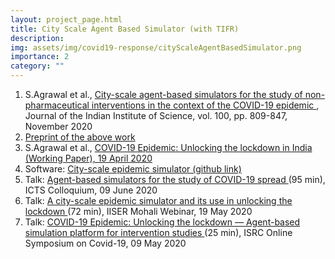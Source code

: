 ```yaml
---
layout: project_page.html
title: City Scale Agent Based Simulator (with TIFR)
description: 
img: assets/img/covid19-response/cityScaleAgentBasedSimulator.png
importance: 2
category: ""
---
```


<div class="mt-4">
  <ol>
    <li>
      S.Agrawal et al., 
      <a href="https://link.springer.com/article/10.1007/s41745-020-00211-3">
        City-scale agent-based simulators for the study of non-pharmaceutical interventions in the context of the COVID-19 epidemic
      </a>, 
      Journal of the Indian Institute of Science, vol. 100, pp. 809-847, November 2020
    </li>
    <li>
      <a href="https://arxiv.org/abs/2008.04849">
        Preprint of the above work
      </a>
    </li>
    <li>
      S.Agrawal et al., 
      <a href="https://covid19.iisc.ac.in/wp-content/uploads/2020/04/Report-1-20200419-UnlockingTheLockdownInIndia.pdf">
        COVID-19 Epidemic: Unlocking the lockdown in India (Working Paper), 19 April 2020
      </a>
    </li>
    <li>
      Software: 
      <a href="https://github.com/cni-iisc/epidemic-simulator">
        City-scale epidemic simulator (github link)
      </a>
    </li>
    <li>
      Talk: 
      <a href="https://www.youtube.com/watch?v=qbMdmH5PanE">
        Agent-based simulators for the study of COVID-19 spread
      </a> (95 min), ICTS Colloquium, 09 June 2020
    </li>
    <li>
      Talk: 
      <a href="https://www.youtube.com/watch?v=wyItaV2K8oE">
        A city-scale epidemic simulator and its use in unlocking the lockdown
      </a> (72 min), IISER Mohali Webinar, 19 May 2020
    </li>
    <li>
      Talk: 
      <a href="https://youtu.be/A81j9Htn7RY?t=9201">
        COVID-19 Epidemic: Unlocking the lockdown — Agent-based simulation platform for intervention studies
      </a> (25 min), ISRC Online Symposium on Covid-19, 09 May 2020
    </li>
  </ol>
</div>
